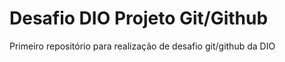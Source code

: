 # Desafio DIO Projeto Git/Github 
Primeiro repositório para realização de desafio git/github da DIO
